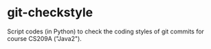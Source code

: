 # git-checkstyle
Script codes (in Python) to check the coding styles of git commits for course CS209A ("Java2").
